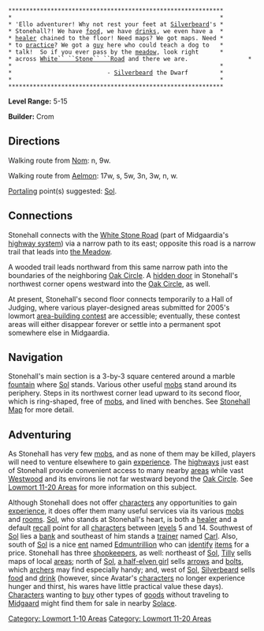 `*************************************************************`  
`*                                                           *`  
`* 'Ello adventurer! Why not rest your feet at `[`Silverbeard`](Silverbeard.md "wikilink")`'s *`  
`* Stonehall?! We have `[`food`](:Category:_Foods.md "wikilink")`, we have `[`drinks`](:Category:_Drink_Containers.md "wikilink")`, we even have a  *`  
`* `[`healer`](:Category:_Healers.md "wikilink")` chained to the floor! Need maps? We got maps. Need *`  
`* to `[`practice`](Practice.md "wikilink")`? We got a `[`guy`](Carl.md "wikilink")` here who could teach a dog to   *`  
`* talk!  So if you ever pass by the `[`meadow`](:Category:_Meadow.md "wikilink")`, look right      *`  
`* across `[`White`` ``Stone`` ``Road`](:Category:_Highways/Great_Wall.md "wikilink")` and there we are.                 *`  
`*                                                           *`  
`*                           - `[`Silverbeard`](Silverbeard.md "wikilink")` the Dwarf         *`  
`*                                                           *`  
`*************************************************************`

**Level Range:** 5-15

**Builder:** Crom

## Directions

Walking route from [Nom](Nom.md "wikilink"): n, 9w.

Walking route from [Aelmon](Aelmon.md "wikilink"): 17w, s, 5w, 3n, 3w,
n, w.

[Portaling](Portal.md "wikilink") point(s) suggested:
[Sol](Sol.md "wikilink").

## Connections

Stonehall connects with the [White Stone
Road](:Category:_Highways/Great_Wall.md "wikilink") (part of
Midgaardia's [highway
system](:Category:_Highways/Great_Wall.md "wikilink")) via a narrow path
to its east; opposite this road is a narrow trail that leads into [the
Meadow](:Category:_Meadow.md "wikilink").

A wooded trail leads northward from this same narrow path into the
boundaries of the neighboring [Oak
Circle](:Category:_Oak_Circle.md "wikilink"). A [hidden
door](Hidden_Doors.md "wikilink") in Stonehall's northwest corner opens
westward into the [Oak Circle](:Category:_Oak_Circle.md "wikilink"), as
well.

At present, Stonehall's second floor connects temporarily to a Hall of
Judging, where various player-designed areas submitted for 2005's
lowmort [area-building contest](Area-Building_Contests.md "wikilink")
are accessible; eventually, these contest areas will either disappear
forever or settle into a permanent spot somewhere else in Midgaardia.

## Navigation

Stonehall's main section is a 3-by-3 square centered around a marble
[fountain](Fountains.md "wikilink") where [Sol](Sol.md "wikilink")
stands. Various other useful [mobs](:Category:_Mobs.md "wikilink") stand
around its periphery. Steps in its northwest corner lead upward to its
second floor, which is ring-shaped, free of
[mobs](:Category:_Mobs.md "wikilink"), and lined with benches. See
[Stonehall Map](Stonehall_Map.md "wikilink") for more detail.

## Adventuring

As Stonehall has very few [mobs](:Category:_Mobs.md "wikilink"), and as
none of them may be killed, players will need to venture elsewhere to
gain [experience](Experience_Points.md "wikilink"). The
[highways](:Category:_Highways/Great_Wall.md "wikilink") just east of
Stonehall provide convenient access to many nearby
[areas](:Category:_Areas.md "wikilink") while vast
[Westwood](:Category:_Westwood.md "wikilink") and its environs lie not
far westward beyond the [Oak
Circle](:Category:_Oak_Circle.md "wikilink"). See [Lowmort 11-20
Areas](:Category:_Lowmort_11-20_Areas.md "wikilink") for more
information on this subject.

Although Stonehall does not offer
[characters](:Category:_Characters.md "wikilink") any opportunities to
gain [experience](Experience.md "wikilink"), it does offer them many
useful services via its various [mobs](:Category:_Mobs.md "wikilink")
and [rooms](:Category:_Rooms.md "wikilink"). [Sol](Sol.md "wikilink"),
who stands at Stonehall's heart, is both a
[healer](:Category:_Healers.md "wikilink") and a default
[recall](Recall.md "wikilink") point for all
[characters](:Category:_Characters.md "wikilink") between
[levels](Level.md "wikilink") 5 and 14. Southwest of
[Sol](Sol.md "wikilink") lies a [bank](:Category:_Banks.md "wikilink")
and southeast of him stands a
[trainer](:Category:_Trainers.md "wikilink") named
[Carl](Carl.md "wikilink"). Also, south of [Sol](Sol.md "wikilink") is a
nice [ent](Ents.md "wikilink") named
[Edmuntrillion](Edmuntrillion.md "wikilink") who can
[identify](Identify_(command).md "wikilink")
[items](:Category:_Objects.md "wikilink") for a price. Stonehall has
three [shopkeepers](:Category:_Shopkeepers.md "wikilink"), as well:
northeast of [Sol](Sol.md "wikilink"), [Tilly](Tilly.md "wikilink")
sells maps of local [areas](:Category:_Areas.md "wikilink"); north of
[Sol](Sol.md "wikilink"), [a half-elven
girl](Fletcher's_Daughter.md "wikilink") sells
[arrows](Standard_Arrows.md "wikilink") and
[bolts](Standard_Bolts.md "wikilink"), which
[archers](:Category:_Archers.md "wikilink") may find especially handy;
and, west of [Sol](Sol.md "wikilink"),
[Silverbeard](Silverbeard.md "wikilink") sells
[food](:Category:_Foods.md "wikilink") and
[drink](:Category:_Drink_Containers.md "wikilink") (however, since
Avatar's [characters](:Category:_Characters.md "wikilink") no longer
experience hunger and thirst, his wares have little practical value
these days). [Characters](:Category:_Characters.md "wikilink") wanting
to [buy](Buy.md "wikilink") other types of
[goods](:Category:_Objects.md "wikilink") without traveling to
[Midgaard](:Category:_Midgaard.md "wikilink") might find them for sale
in nearby [Solace](:Category:_Town_Of_Solace.md "wikilink").

[Category: Lowmort 1-10 Areas](Category:_Lowmort_1-10_Areas "wikilink")
[Category: Lowmort 11-20
Areas](Category:_Lowmort_11-20_Areas "wikilink")
